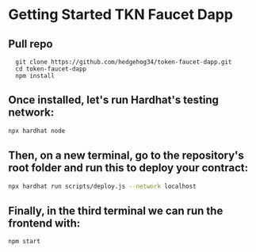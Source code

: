 # Getting Started TKN Faucet Dapp

## Pull repo

```shell
  git clone https://github.com/hedgehog34/token-faucet-dapp.git
  cd token-faucet-dapp
  npm install
```

## Once installed, let's run Hardhat's testing network:

```sh
npx hardhat node
```

## Then, on a new terminal, go to the repository's root folder and run this to deploy your contract:

```sh
npx hardhat run scripts/deploy.js --network localhost
```

## Finally, in the third terminal we can run the frontend with:

```sh
npm start
```
